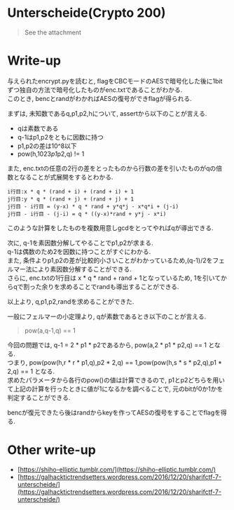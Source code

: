 # Unterscheide(Crypto 200)

>See the attachment

# Write-up
与えられたencrypt.pyを読むと, flagをCBCモードのAESで暗号化した後に1bitずつ独自の方法で暗号化したものがenc.txtであることがわかる.  
このとき, bencとrandがわかればAESの復号ができflagが得られる.  
  
まずは, 未知数であるq,p1,p2,hについて, assertから以下のことが言える.  

- qは素数である
- q-1はp1,p2をともに因数に持つ
- p1,p2の差は10^8以下
- pow(h,1023*p1*p2,q) != 1

また, enc.txtの任意の2行の差をとったものから行数の差を引いたものがqの倍数となることが式展開をするとわかる.  
```
i行目:x * q * (rand + i) + (rand + i) + 1
j行目:y * q * (rand + j) + (rand + j) + 1
j行目 - i行目 = (y-x) * q * rand + y*q*j - x*q*i + (j-i)
j行目 - i行目 - (j-i) = q * ((y-x)*rand + y*j - x*i)
```  
このような計算をしたものを複数用意しgcdをとってやればqが導出できる.  
  
次に, q-1を素因数分解してやることでp1,p2が求まる.  
q-1は偶数のため2を因数に持つことがすぐにわかる.  
また, 条件よりp1,p2の差が比較的小さいことがわかっているため,(q-1)/2をフェルマー法により素因数分解することができる.  
さらに, enc.txtの1行目は x * q * rand + rand + 1となっているため, 1を引いてからqで割った余りを求めることでrandも導出することができる.  
  
以上より, q,p1,p2,randを求めることができた.  

一般にフェルマーの小定理より, qが素数であるとき以下のことが言える.  

> pow(a,q-1,q) == 1

今回の問題では, q-1 = 2 * p1 * p2であるから, pow(a,2 * p1 * p2,q) == 1 となる.  
つまり, pow(pow(h,r * r * p1,q),p2 * 2,q) == 1,pow(pow(h,s * s * p2,q),p1 * 2,q) == 1 となる.  
求めたパラメータから各行のpow()の値は計算できるので, p1とp2どちらを用いて上記の計算を行ったときに値が1になるかを調べることで, 元のbitが0か1かを判定することができる.  
  
bencが復元できたら後はrandからkeyを作ってAESの復号をすることでflagを得る.

# Other write-up

- [https://shiho-elliptic.tumblr.com/](https://shiho-elliptic.tumblr.com/)
- [https://galhacktictrendsetters.wordpress.com/2016/12/20/sharifctf-7-unterscheide/](https://galhacktictrendsetters.wordpress.com/2016/12/20/sharifctf-7-unterscheide/)

